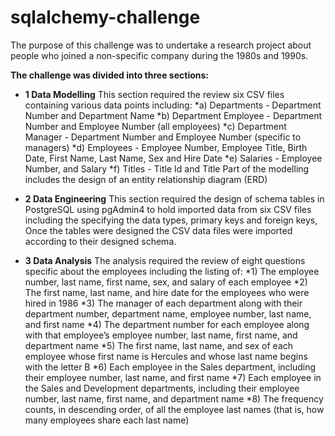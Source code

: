 # sqlalchemy-challenge

The purpose of this challenge was to undertake a research project about people who joined a non-specific company during the 1980s and 1990s. 

**The challenge was divided into three sections:**
  * **1 Data Modelling**
       This section required the review six CSV files containing various data points including:
         *a) Departments - Department Number and Department Name
         *b) Department Employee - Department Number and Employee Number (all employees)
         *c) Department Manager - Department Number and Employee Number (specific to managers)
         *d) Employees - Employee Number, Employee Title, Birth Date, First Name, Last Name, Sex and Hire Date
         *e) Salaries - Employee Number, and Salary
         *f) Titles - Title Id and Title
       Part of the modelling includes the design of an entity relationship diagram (ERD)
        
  * **2 Data Engineering**
       This section required the design of schema tables in PostgreSQL using pgAdmin4 to hold imported data from six CSV files including the specifying the data types,          primary keys and foreign keys, Once the tables were designed the CSV data files were imported according to their designed schema.
       
  * **3 Data Analysis** 
      The analysis required the review of eight questions specific about the employees including the listing of:
         *1)  The employee number, last name, first name, sex, and salary of each employee
         *2)  The first name, last name, and hire date for the employees who were hired in 1986
         *3)  The manager of each department along with their department number, department name, employee number, last name, and first name
         *4)  The department number for each employee along with that employee’s employee number, last name, first name, and department name
         *5)  The first name, last name, and sex of each employee whose first name is Hercules and whose last name begins with the letter B
         *6)  Each employee in the Sales department, including their employee number, last name, and first name
         *7)  Each employee in the Sales and Development departments, including their employee number, last name, first name, and department name
         *8)  The frequency counts, in descending order, of all the employee last names (that is, how many employees share each last name)

